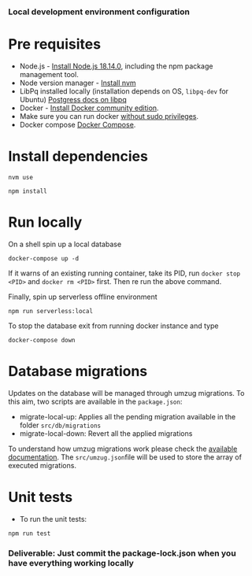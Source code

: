 ### Local development environment configuration

# Pre requisites


- Node.js - [Install Node.js 18.14.0](https://nodejs.org/en/), including the npm package management tool.
- Node version manager - [Install nvm](https://github.com/nvm-sh/nvm/blob/master/README.md) 
- LibPq installed locally (installation depends on OS, `libpq-dev` for Ubuntu) [Postgress docs on libpq](https://www.postgresql.org/docs/9.5/libpq.html)
- Docker - [Install Docker community edition](https://hub.docker.com/search/?type=edition&offering=community).
- Make sure you can run docker [without sudo privileges](https://docs.docker.com/engine/install/linux-postinstall/).
- Docker compose [Docker Compose](https://docs.docker.com/compose/install/).

# Install dependencies


```
nvm use
```

```
npm install
```

# Run locally

On a shell spin up a local database

```
docker-compose up -d
```

If it warns of an existing running container, take its PID, run `docker stop <PID>` and `docker rm <PID>` first. Then re run the above command.

Finally, spin up serverless offline environment

```
npm run serverless:local
```


To stop the database exit from running docker instance and type

```
docker-compose down
```

# Database migrations

Updates on the database will be managed through umzug migrations. To this aim, two scripts are available in the `package.json`: 

- migrate-local-up:  Applies all the pending migration available in the folder `src/db/migrations`
- migrate-local-down: Revert all the applied migrations

To understand how umzug migrations work please check the [available documentation](https://github.com/sequelize/umzug). The `src/umzug.json`file will be used to store the array of executed migrations. 


# Unit tests

- To run the unit tests:

```
npm run test
```


### Deliverable: Just commit the package-lock.json when you have everything working locally


